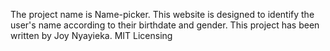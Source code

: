 The project name is Name-picker.
This website is designed to identify the user's name according to their birthdate and gender.
This project has been written by Joy Nyayieka.
MIT Licensing
